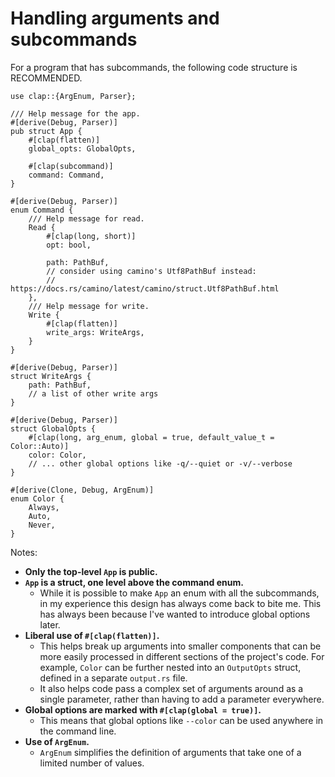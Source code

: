 # Handling arguments and subcommands

For a program that has subcommands, the following code structure is RECOMMENDED.

```rust,noplaypen
use clap::{ArgEnum, Parser};

/// Help message for the app.
#[derive(Debug, Parser)]
pub struct App {
    #[clap(flatten)]
    global_opts: GlobalOpts,

    #[clap(subcommand)]
    command: Command,
}

#[derive(Debug, Parser)]
enum Command {
    /// Help message for read.
    Read {
        #[clap(long, short)]
        opt: bool,

        path: PathBuf,
        // consider using camino's Utf8PathBuf instead:
        // https://docs.rs/camino/latest/camino/struct.Utf8PathBuf.html
    },
    /// Help message for write.
    Write {
        #[clap(flatten)]
        write_args: WriteArgs,
    }
}

#[derive(Debug, Parser)]
struct WriteArgs {
    path: PathBuf,
    // a list of other write args
}

#[derive(Debug, Parser)]
struct GlobalOpts {
    #[clap(long, arg_enum, global = true, default_value_t = Color::Auto)]
    color: Color,
    // ... other global options like -q/--quiet or -v/--verbose
}

#[derive(Clone, Debug, ArgEnum)]
enum Color {
    Always,
    Auto,
    Never,
}
```

Notes:
* **Only the top-level `App` is public.**
* **`App` is a struct, one level above the command enum.**
  * While it is possible to make `App` an enum with all the subcommands, in my experience this design has always come back to bite me. This has always been because I've wanted to introduce global options later.
* **Liberal use of `#[clap(flatten)]`.**
  * This helps break up arguments into smaller components that can be more easily processed in different sections of the project's code. For example, `Color` can be further nested into an `OutputOpts` struct, defined in a separate `output.rs` file.
  * It also helps code pass a complex set of arguments around as a single parameter, rather than having to add a parameter everywhere.
* **Global options are marked with `#[clap(global = true)]`.**
  * This means that global options like `--color` can be used anywhere in the command line.
* **Use of `ArgEnum`.**
  * `ArgEnum` simplifies the definition of arguments that take one of a limited number of values.

